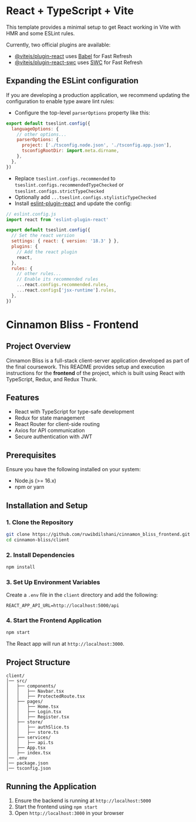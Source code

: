 # React + TypeScript + Vite

This template provides a minimal setup to get React working in Vite with HMR and some ESLint rules.

Currently, two official plugins are available:

- [@vitejs/plugin-react](https://github.com/vitejs/vite-plugin-react/blob/main/packages/plugin-react/README.md) uses [Babel](https://babeljs.io/) for Fast Refresh
- [@vitejs/plugin-react-swc](https://github.com/vitejs/vite-plugin-react-swc) uses [SWC](https://swc.rs/) for Fast Refresh

## Expanding the ESLint configuration

If you are developing a production application, we recommend updating the configuration to enable type aware lint rules:

- Configure the top-level `parserOptions` property like this:

```js
export default tseslint.config({
  languageOptions: {
    // other options...
    parserOptions: {
      project: ['./tsconfig.node.json', './tsconfig.app.json'],
      tsconfigRootDir: import.meta.dirname,
    },
  },
})
```

- Replace `tseslint.configs.recommended` to `tseslint.configs.recommendedTypeChecked` or `tseslint.configs.strictTypeChecked`
- Optionally add `...tseslint.configs.stylisticTypeChecked`
- Install [eslint-plugin-react](https://github.com/jsx-eslint/eslint-plugin-react) and update the config:

```js
// eslint.config.js
import react from 'eslint-plugin-react'

export default tseslint.config({
  // Set the react version
  settings: { react: { version: '18.3' } },
  plugins: {
    // Add the react plugin
    react,
  },
  rules: {
    // other rules...
    // Enable its recommended rules
    ...react.configs.recommended.rules,
    ...react.configs['jsx-runtime'].rules,
  },
})
```
# Cinnamon Bliss - Frontend

## Project Overview
Cinnamon Bliss is a full-stack client-server application developed as part of the final coursework. This README provides setup and execution instructions for the **frontend** of the project, which is built using React with TypeScript, Redux, and Redux Thunk.

## Features
- React with TypeScript for type-safe development
- Redux for state management
- React Router for client-side routing
- Axios for API communication
- Secure authentication with JWT

## Prerequisites
Ensure you have the following installed on your system:
- Node.js (>= 16.x)
- npm or yarn

## Installation and Setup

### 1. Clone the Repository
```sh
git clone https://github.com/ruwibdilshani/cinnamon_bliss_frontend.git
cd cinnamon-bliss/client
```

### 2. Install Dependencies
```sh
npm install
```

### 3. Set Up Environment Variables
Create a `.env` file in the `client` directory and add the following:
```
REACT_APP_API_URL=http://localhost:5000/api
```

### 4. Start the Frontend Application
```sh
npm start
```
The React app will run at `http://localhost:3000`.

## Project Structure
```
client/
│── src/
│   ├── components/
│   │   ├── Navbar.tsx
│   │   ├── ProtectedRoute.tsx
│   ├── pages/
│   │   ├── Home.tsx
│   │   ├── Login.tsx
│   │   ├── Register.tsx
│   ├── store/
│   │   ├── authSlice.ts
│   │   ├── store.ts
│   ├── services/
│   │   ├── api.ts
│   ├── App.tsx
│   ├── index.tsx
│── .env
│── package.json
│── tsconfig.json
```

## Running the Application
1. Ensure the backend is running at `http://localhost:5000`
2. Start the frontend using `npm start`
3. Open `http://localhost:3000` in your browser
